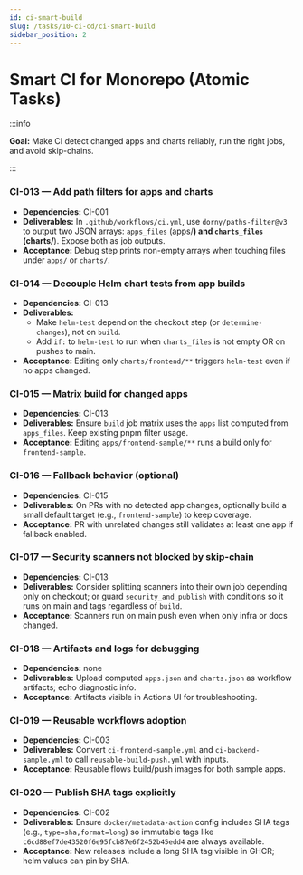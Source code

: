 ```yaml
---
id: ci-smart-build
slug: /tasks/10-ci-cd/ci-smart-build
sidebar_position: 2
---
```


# Smart CI for Monorepo (Atomic Tasks)

:::info

**Goal:** Make CI detect changed apps and charts reliably, run the right jobs, and avoid skip-chains.

:::

### CI-013 — Add path filters for apps and charts

- **Dependencies:** CI-001
- **Deliverables:** In `.github/workflows/ci.yml`, use `dorny/paths-filter@v3` to output two JSON arrays: `apps_files` (apps/**) and `charts_files` (charts/**). Expose both as job outputs.
- **Acceptance:** Debug step prints non-empty arrays when touching files under `apps/` or `charts/`.

### CI-014 — Decouple Helm chart tests from app builds

- **Dependencies:** CI-013
- **Deliverables:**
  - Make `helm-test` depend on the checkout step (or `determine-changes`), not on `build`.
  - Add `if:` to `helm-test` to run when `charts_files` is not empty OR on pushes to main.
- **Acceptance:** Editing only `charts/frontend/**` triggers `helm-test` even if no apps changed.

### CI-015 — Matrix build for changed apps

- **Dependencies:** CI-013
- **Deliverables:** Ensure `build` job matrix uses the `apps` list computed from `apps_files`. Keep existing pnpm filter usage.
- **Acceptance:** Editing `apps/frontend-sample/**` runs a build only for `frontend-sample`.

### CI-016 — Fallback behavior (optional)

- **Dependencies:** CI-015
- **Deliverables:** On PRs with no detected app changes, optionally build a small default target (e.g., `frontend-sample`) to keep coverage.
- **Acceptance:** PR with unrelated changes still validates at least one app if fallback enabled.

### CI-017 — Security scanners not blocked by skip-chain

- **Dependencies:** CI-013
- **Deliverables:** Consider splitting scanners into their own job depending only on checkout; or guard `security_and_publish` with conditions so it runs on main and tags regardless of `build`.
- **Acceptance:** Scanners run on main push even when only infra or docs changed.

### CI-018 — Artifacts and logs for debugging

- **Dependencies:** none
- **Deliverables:** Upload computed `apps.json` and `charts.json` as workflow artifacts; echo diagnostic info.
- **Acceptance:** Artifacts visible in Actions UI for troubleshooting.

### CI-019 — Reusable workflows adoption

- **Dependencies:** CI-003
- **Deliverables:** Convert `ci-frontend-sample.yml` and `ci-backend-sample.yml` to call `reusable-build-push.yml` with inputs.
- **Acceptance:** Reusable flows build/push images for both sample apps.

### CI-020 — Publish SHA tags explicitly

- **Dependencies:** CI-002
- **Deliverables:** Ensure `docker/metadata-action` config includes SHA tags (e.g., `type=sha,format=long`) so immutable tags like `c6cd88ef7de43520f6e95fcb87e6f2452b45edd4` are always available.
- **Acceptance:** New releases include a long SHA tag visible in GHCR; helm values can pin by SHA.
